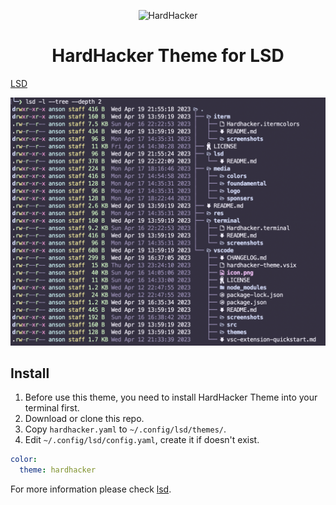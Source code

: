 <p align="center">
  <img width="180" src="https://github.com/hardhackerlabs/themes/raw/master/media/logo/logo.png" alt="HardHacker">
</p>

<h1 align="center">
  HardHacker Theme for LSD
</h1>

[LSD](https://github.com/lsd-rs/lsd)

![LSD](screenshots/lsd.png)

## Install

1. Before use this theme, you need to install HardHacker Theme into your terminal first.
2. Download or clone this repo.
3. Copy `hardhacker.yaml` to `~/.config/lsd/themes/`.
4. Edit `~/.config/lsd/config.yaml`, create it if doesn't exist.
```yaml
color:
  theme: hardhacker
```

For more information please check [lsd](https://github.com/lsd-rs/lsd#configuration).
